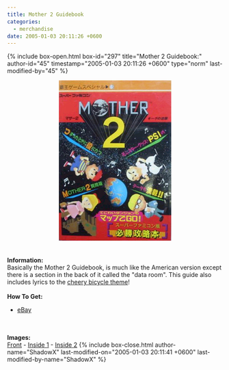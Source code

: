 ```yaml
---
title: Mother 2 Guidebook
categories:
  - merchandise
date: 2005-01-03 20:11:26 +0600
---
```

{% include box-open.html box-id="297" title="Mother 2 Guidebook:" author-id="45" timestamp="2005-01-03 20:11:26 +0600" type="norm" last-modified-by="45" %}
	<center>
	<img src="/merchandise/images/m2gbook_title.jpg" border="0" alt="Mother 2 Guidebook" />
	</center>
	<br /><br />
	<b>Information:</b>
	<br />
	Basically the Mother 2 Guidebook, is much like the American version except there is a 
	section in the back of it called the "data room". This guide also includes lyrics to the 
	<a href="/merchandise/lyrics/bicycle.txt">cheery bicycle theme</a>!
	<br /><br />
	<b>How To Get:</b>
	<br />
	<ul>
	<li><a href="http://www.ebay.com">eBay</a></li>
	</ul>
	<br /><br />
	<b>Images:</b>
	<br />
	<a href="/merchandise/images/m2gbook_front.jpg">Front</a> - <a href="/merchandise/images/m2gbook_inside1.jpg">Inside 1</a> - <a href="/merchandise/images/m2g_inside2book.jpg">Inside 2</a>
{% include box-close.html author-name="ShadowX" last-modified-on="2005-01-03 20:11:41 +0600" last-modified-by-name="ShadowX" %}
